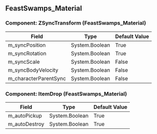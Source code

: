## FeastSwamps_Material

### Component: ZSyncTransform (FeastSwamps_Material)

|Field|Type|Default Value|
|-----|----|-------------|
|m_syncPosition|System.Boolean|True|
|m_syncRotation|System.Boolean|True|
|m_syncScale|System.Boolean|False|
|m_syncBodyVelocity|System.Boolean|False|
|m_characterParentSync|System.Boolean|False|

### Component: ItemDrop (FeastSwamps_Material)

|Field|Type|Default Value|
|-----|----|-------------|
|m_autoPickup|System.Boolean|True|
|m_autoDestroy|System.Boolean|True|

